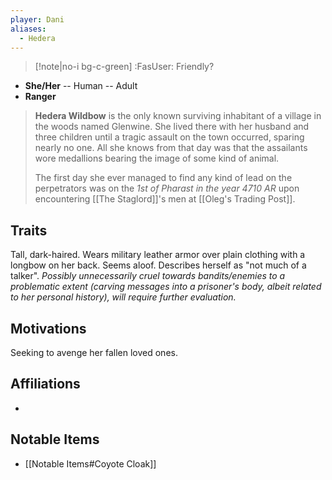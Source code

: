 ```yaml
---
player: Dani
aliases:
  - Hedera
---
```

>[!note|no-i bg-c-green] :FasUser: Friendly?

- **She/Her** -- Human -- Adult
- **Ranger**

>**Hedera Wildbow** is the only known surviving inhabitant of a village in the woods named Glenwine. She lived there with her husband and three children until a tragic assault on the town occurred, sparing nearly no one. All she knows from that day was that the assailants wore medallions bearing the image of some kind of animal.
>
>The first day she ever managed to find any kind of lead on the perpetrators was on the *1st of Pharast in the year 4710 AR* upon encountering [[The Staglord]]'s men at [[Oleg's Trading Post]].

## Traits
Tall, dark-haired. Wears military leather armor over plain clothing with a longbow on her back. Seems aloof. Describes herself as "not much of a talker". *Possibly unnecessarily cruel towards bandits/enemies to a problematic extent (carving messages into a prisoner's body, albeit related to her personal history), will require further evaluation.*

## Motivations
Seeking to avenge her fallen loved ones.

## Affiliations
- 

## Notable Items
- [[Notable Items#Coyote Cloak]]